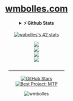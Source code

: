 <span align="center">
 <h1><a href="https://wmbolles.com">wmbolles.com</a> </h1>

</span>

<details align="center">
  <summary><b>⚡ Github Stats</b></summary>
  <br />
  <img height="180em" src="https://github-profile-summary-cards.vercel.app/api/cards/profile-details?username=wmbolles&theme=dracula" />
  <br/>
  <img height="180em" src="https://github-profile-summary-cards.vercel.app/api/cards/productive-time?username=wmbolles&theme=dracula"/>
  <img height="180em" src="https://github-profile-summary-cards.vercel.app/api/cards/stats?username=wmbolles&theme=dracula"/>
  <img height="180em" src="https://github-profile-summary-cards.vercel.app/api/cards/repos-per-language?username=wmbolles&theme=dracula"/>
  <img height="180em" src="https://github-profile-summary-cards.vercel.app/api/cards/most-commit-language?username=wmbolles&theme=dracula"/>
  <p align="center">____________________________</p>
</details>


<p align="center">
<a href="https://github.com/oakoudad/badge42"><img src="https://badge.mediaplus.ma/kettlebells/wabolles" alt="wabolles's 42 stats" /></a>
</p>
<p align="center">
  <a href="https://skillicons.dev">
    <img src="https://skillicons.dev/icons?i=c,python,git,github,vim,bash,vscode" /><br>
        <img src="https://skillicons.dev/icons?i=js,ts,vue,react,bootstrap" /><br>
        <img src="https://skillicons.dev/icons?i=nodejs,express" /><br>
        <img src="https://skillicons.dev/icons?i=mongodb" />
  </a>
</p>

<span align="center">
<p align="center">____________________________</p>
  
[![GitHub Stars](https://img.shields.io/github/stars/wmbolles?style=social)](https://github.com/wmbolles?tab=stars) <br>
[![Best Project: MTP](https://img.shields.io/static/v1?label=Best%20Project&message=MTP&color=brightgreen)](https://github.com/wmbolles/MTP?tab=MTP)
<p align="center"> <img src="https://komarev.com/ghpvc/?username=wmbolles&label=Profile%20views&color=0e15b6&style=flat" alt="wmbolles" /> </p>
</span>

